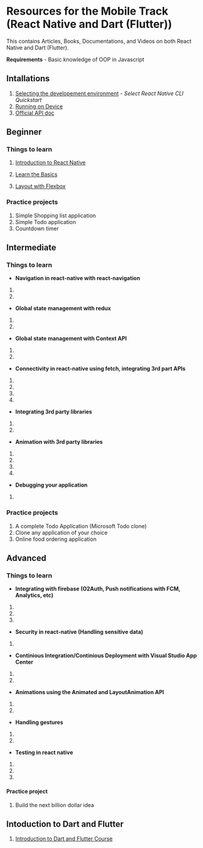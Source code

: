 # Resources for the Mobile Track (React Native and Dart (Flutter))

This contains Articles, Books, Documentations, and Videos on both React Native  and Dart (Flutter).

**Requirements** - Basic knowledge of OOP in Javascript

## Intallations

1. [Selecting the developement environment](https://reactnative.dev/docs/environment-setup) - *Select React Native CLI Quickstart*
2. [Running on Device](https://reactnative.dev/docs/running-on-device)
3. [Official API doc](https://reactnative.dev/docs/components-and-apis)

## Beginner

### Things to learn

1. [Introduction to React Native](https://reactnative.dev/docs/getting-started)
2. [Learn the Basics](https://reactnative.dev/docs/tutorial)

1. [Layout with Flexbox](https://reactnative.dev/docs/flexbox)

### Practice projects

1. Simple Shopping list application
2. Simple Todo application
3. Countdown timer

## Intermediate

### Things to learn

- **Navigation in react-native with react-navigation**

1. [](https://reactnavigation.org/docs/getting-started)
2. [](https://reactnative.dev/docs/navigation)

- **Global state management with redux**

1. [](https://medium.com/@imranhishaam/react-native-with-redux-for-beginners-6281959a2899)
2. [](https://alligator.io/react/react-native-redux/)

- **Global state management with Context API**

1. [](https://dev.to/emeka/state-management-in-react-native-using-context-14no)
2. [](https://medium.com/@danielteles95/react-native-context-api-b801df44fb52)

- **Connectivity in react-native using fetch, integrating 3rd part APIs**

1. [](https://reactnative.dev/docs/network)
2. [](https://jsonplaceholder.typicode.com/)
3. [](https://www.opencodez.com/react-native/react-native-api-integration.htm)
4. [](https://meeshkan.com/blog/mock-api-calls-react-native/)

- **Integrating 3rd party libraries**

1. [](https://www.javatpoint.com/react-native-third-party-libraries)
2. [](https://www.codeinwp.com/blog/react-native-component-libraries/)

- **Animation with 3rd party libraries**

1. [](https://blog.bitsrc.io/top-5-animation-libraries-in-react-native-d00ec8ddfc8d)
2. [](https://github.com/oblador/react-native-animatable)
3. [](https://github.com/wix/react-native-interactable)
4. [](https://github.com/archriss/react-native-snap-carousel)

- **Debugging your application**

1. [](https://reactnative.dev/docs/debugging)

### Practice projects

1. A complete Todo Application (Microsoft Todo clone)
2. Clone any application of your choice
3. Online food ordering application

## Advanced

### Things to learn

- **Integrating with firebase (O2Auth, Push notifications with FCM, Analytics, etc)**

1. [](https://rnfirebase.io/)
2. [](https://medium.com/better-programming/react-native-firebase-authentication-7652e1d2c8a2)
3. [](https://dev.to/adriantwarog/react-native-firebase-tutorial-3nc1)

- **Security in react-native (Handling sensitive data)**

1. [](https://reactnative.dev/docs/security)

- **Continious Integration/Continious Deployment with Visual Studio App Center**

1. [](https://docs.microsoft.com/en-us/appcenter/sdk/getting-started/react-native)
2. [](https://www.youtube.com/watch?v=jEEPlqIcICM&list=PLucG_ap4OxzhOGhcO4pJxm-ojSV5LMHWi)

- **Animations using the Animated and LayoutAnimation API**

1. [](https://reactnative.dev/docs/animations)
2. [](https://www.youtube.com/playlist?list=PLkOyNuxGl9jx02vhWRCSPwbcSRvV9wWh1)

- **Handling gestures**

1. [](https://reactnative.dev/docs/gesture-responder-system)
2. [](https://github.com/wix/react-native-interactable)

- **Testing in react native**

1. [](https://reactnative.dev/docs/testing-overview)
2. [](https://medium.com/react-native-training/learning-to-test-react-native-with-jest-part-1-f782c4e30101)
3. [](https://www.philosophicalhacker.com/post/patterns-principles-and-tools-for-testing-react-native-apps/)

#### Practice project

1. Build the next billion dollar idea

## Intoduction to Dart and Flutter

1. [Introduction to Dart and Flutter Course](https://www.appbrewery.co/courses/851555/)
